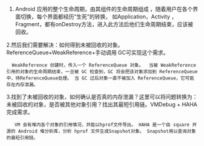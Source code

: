 1. Android 应用的整个生命周期，由其组件的生命周期组成 ，随着用户在各个界面切换，每个界面都经历“生死”的转换， 如Application，Activity ，Fragment，都有onDestroy方法，进入此方法后他们生命周期结束，应该被回收。

2.然后我们需要解决：如何得到未被回收的对象。ReferenceQueue+WeakReference+手动调用 GC可实现这个需求。

`  WeakReference 创建时，传入一个 ReferenceQueue 对象。 
当被 WeakReference 引用的对象的生命周期结束，一旦被 GC 检查到，GC 将会把该对象添加到 ReferenceQueue 中，待ReferenceQueue处理。
当 GC 过后对象一直不被加入 ReferenceQueue，它可能存在内存泄漏。`

3.找到了未被回收的对象，如何确认是否真的内存泄漏？这里可以将问题转换为：未被回收的对象，是否被其他对象引用？找出其最短引用链。VMDebug + HAHA 完成需求。	

`	VM 会有堆内各个对象的引用情况，并能以hprof文件导出。
HAHA 是一个由 square 开源的 Android 堆分析库，分析 hprof 文件生成Snapshot对象。
Snapshot用以查询对象的最短引用链。`

